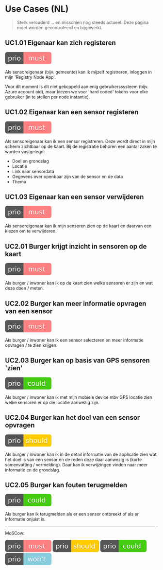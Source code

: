 # Use Cases (NL)

> Sterk verouderd ... en misschien nog steeds actueel. Deze pagina moet worden gecontroleerd en bijgewerkt.

## UC1.01 Eigenaar kan zich registeren

![must have](img/prio-badge-must.svg)

Als sensoreigenaar (bijv. gemeente) kan ik mijzelf registreren, inloggen in mijn 'Registry Node App'.

Voor dit moment is dit niet gekoppeld aan enig gebruikerssysteem (bijv. Azure account oid),
maar kiezen we voor 'hard coded' tokens voor elke gebruiker
(in te stellen per node instantie).

## UC1.02 Eigenaar kan een sensor registeren

![must have](img/prio-badge-must.svg)

Als sensoreigenaar kan ik een sensor registreren.
Deze wordt direct in mijn scherm zichtbaar op de kaart.
Bij de registratie behoren een aantal zaken te worden vastgelegd:
- Doel en grondslag
- Locatie
- Link naar sensordata
- Gegevens over openbaar zijn van de sensor en de data
- Thema

## UC1.03 Eigenaar kan een sensor verwijderen

![must have](img/prio-badge-must.svg)

Als sensoreigenaar kan ik mijn sensoren zien op de kaart en daarvan een kiezen om te verwijderen.

## UC2.01 Burger krijgt inzicht in sensoren op de kaart

![must have](img/prio-badge-must.svg)

Als burger / inwoner kan ik op de kaart zien welke sensoren er zijn en wat deze doen / meten.

## UC2.02 Burger kan meer informatie opvragen van een sensor

![must have](img/prio-badge-must.svg)

Als burger / inwoner kan ik een sensor selecteren en meer informatie opvragen / te zien krijgen.

## UC2.03 Burger kan op basis van GPS sensoren 'zien'

![could have](img/prio-badge-could.svg)

Als burger / inwoner kan ik met mijn mobiele device mbv GPS locatie zien welke sensoren er op die locatie aanwezig zijn.

## UC2.04 Burger kan het doel van een sensor opvragen

![should have](img/prio-badge-should.svg)

Als burger / inwoner kan ik in de detail informatie van de applicatie zien wat het doel is van een sensor en de reden deze daar aanwezig is (korte samenvatting / vermelding). Daar kan ik verwijzingen vinden naar meer informatie en de grondslag.

## UC2.05 Burger kan fouten terugmelden

![could have](img/prio-badge-could.svg)

Als burger kan ik terugmelden als er een sensor ontbreekt of als er informatie onjuist is.

----

MoSCow:

![must have](img/prio-badge-must.svg)
![should have](img/prio-badge-should.svg)
![could have](img/prio-badge-could.svg)
![won't have](img/prio-badge-wont.svg)

